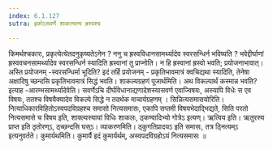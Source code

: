 ```yaml
---
index: 6.1.127
sutra: इकोऽसवर्णे शाकल्यस्य ह्रस्वश्च

---
```

 किमर्थश्चकारः, प्रकृत्येत्येतदनुकृष्यतेऽनेन ? ननु च ह्रस्वविधानसामर्थ्यादेव स्वरसन्धिर्न भविष्यति ? भवेद्दीर्घाणां ह्रस्ववचनसामर्थ्यादेव स्वरसन्धिर्न स्यादिति ह्रस्वानां तु प्राप्नोति। न हि ह्रस्वानां ह्रस्वो भवति; प्रयोजनाभावात्। अस्ति प्रयोजनम् -स्वरसन्धिर्मा भूदिति? इदं तर्हि प्रयोजनम् - प्रकृतिभावमात्रं क्वचिद्यथा स्यादिति, तेनेषा अक्षादिषु च्छन्दसि प्रकृतिभावमात्रं सिद्धं भवति। शाकल्यग्रहणं पूजार्थमिति। अथ विकल्पार्थं कस्मान्न भवति? इत्याह -आरम्भसामर्थ्यादेवेति। सवर्णेऽचि दीर्घविधानाद्यणादेशस्यासवर्ण एवाज्विषयः, अस्यापि विधेः स एव विषयः, ततश्च विषयैक्यादेव विकल्पे सिद्धे न तदर्थक माचार्यग्रहणम् । सिन्नित्यसमासयोरिति। नित्याधिकारविहितोऽस्वपदविग्रहश्च समासो नित्यसमासः, एकापि सप्तमी विषयभेदाद्भिद्यते, सिति परतो नित्यसमासे च विषय इति, शाक्ल्यस्यायां विधिः शाकलः, ठ्कण्वादिभ्यो गोत्रेऽ इत्यण्। ऋत्विय इति। ऋतुरस्य प्राप्त इति ठृतोरण्ऽ, ठ्च्छन्दसि घस्ऽ। व्याकरणमिति। ठ्कुगतिप्रादयऽ इति समासः, तत्र ठ्नित्यम्ऽ इत्यनुवर्तते। कुमार्यथमिति। कुमार्यै इदं कुमार्यर्थम्, अस्वपदविग्रहोऽयं नित्यसमासः ॥